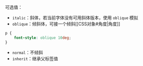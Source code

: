 可选值：
- `italic`：斜体，若当前字体没有可用斜体版本，使用 `oblique` 模拟
- `oblique`：倾斜体，可接一个倾斜[[CSS对象#角度|角度]]

```CSS
p {
    font-style: oblique 10deg;
}
```

- `normal`：不倾斜
- `inherit`：继承父标签值